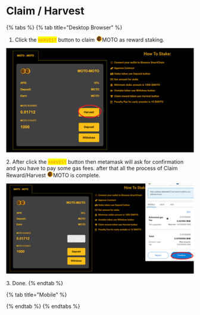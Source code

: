 # Claim / Harvest

{% tabs %}
{% tab title="Desktop Browser" %}
1. Click the <mark style="color:orange;">**`HARVEST`**</mark> button to claim ![](../../.gitbook/assets/logo-moto-3d-right-16px.png)MOTO as reward staking.

![](../../.gitbook/assets/harvestbutton.png)

2\. After click the <mark style="color:orange;">**`HARVEST`**</mark> button then metamask will ask for confirmation and you have to pay some gas fees. after that all the process of Claim Reward/Harvest ![](../../.gitbook/assets/logo-moto-3d-right-16px.png)MOTO is complete.

![](../../.gitbook/assets/harvestconfirm.png)

3\. Done.
{% endtab %}

{% tab title="Mobile" %}

{% endtab %}
{% endtabs %}
